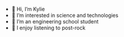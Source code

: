 - 👋 Hi, I’m Kylie
- 👀 I’m interested in science and technologies
- 🌱 I’m an engineering school student
- 🎸 I enjoy listening to post-rock
